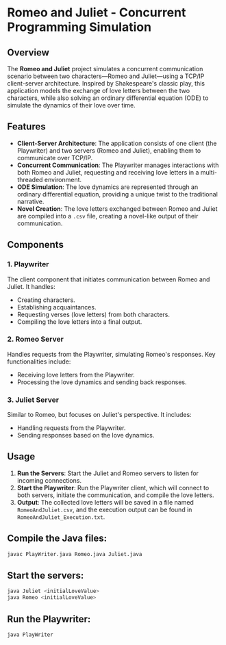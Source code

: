 # Romeo and Juliet - Concurrent Programming Simulation

## Overview

The **Romeo and Juliet** project simulates a concurrent communication scenario between two characters—Romeo and Juliet—using a TCP/IP client-server architecture. Inspired by Shakespeare's classic play, this application models the exchange of love letters between the two characters, while also solving an ordinary differential equation (ODE) to simulate the dynamics of their love over time.

## Features

- **Client-Server Architecture**: The application consists of one client (the Playwriter) and two servers (Romeo and Juliet), enabling them to communicate over TCP/IP.
- **Concurrent Communication**: The Playwriter manages interactions with both Romeo and Juliet, requesting and receiving love letters in a multi-threaded environment.
- **ODE Simulation**: The love dynamics are represented through an ordinary differential equation, providing a unique twist to the traditional narrative.
- **Novel Creation**: The love letters exchanged between Romeo and Juliet are compiled into a `.csv` file, creating a novel-like output of their communication.

## Components

### 1. Playwriter
The client component that initiates communication between Romeo and Juliet. It handles:
- Creating characters.
- Establishing acquaintances.
- Requesting verses (love letters) from both characters.
- Compiling the love letters into a final output.

### 2. Romeo Server
Handles requests from the Playwriter, simulating Romeo's responses. Key functionalities include:
- Receiving love letters from the Playwriter.
- Processing the love dynamics and sending back responses.

### 3. Juliet Server
Similar to Romeo, but focuses on Juliet's perspective. It includes:
- Handling requests from the Playwriter.
- Sending responses based on the love dynamics.

## Usage

1. **Run the Servers**: Start the Juliet and Romeo servers to listen for incoming connections.
2. **Start the Playwriter**: Run the Playwriter client, which will connect to both servers, initiate the communication, and compile the love letters.
3. **Output**: The collected love letters will be saved in a file named `RomeoAndJuliet.csv`, and the execution output can be found in `RomeoAndJuliet_Execution.txt`.

## Compile the Java files:

```bash
javac PlayWriter.java Romeo.java Juliet.java
```

## Start the servers:

```bash
java Juliet <initialLoveValue>
java Romeo <initialLoveValue>
```
## Run the Playwriter:

```bash
java PlayWriter
```

